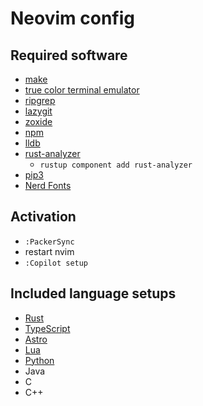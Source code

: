 # Neovim config

## Required software

-   [make](https://www.gnu.org/software/make/)
-   [true color terminal emulator](https://alacritty.org)
-   [ripgrep](https://github.com/BurntSushi/ripgrep)
-   [lazygit](https://github.com/jesseduffield/lazygit)
-   [zoxide](https://github.com/ajeetdsouza/zoxide)
-   [npm](https://nodejs.org)
-   [lldb](https://lldb.llvm.org)
-   [rust-analyzer](https://rustup.rs)
    - `rustup component add rust-analyzer`
-   [pip3](https://www.python.org/downloads)
-   [Nerd Fonts](https://www.nerdfonts.com/font-downloads)

## Activation

-   `:PackerSync`
-   restart nvim
-   `:Copilot setup`

## Included language setups

-   [Rust](https://www.rust-lang.org/)
-   [TypeScript](https://www.typescriptlang.org/)
-   [Astro](https://astro.build/)
-   [Lua](https://www.lua.org/)
-   [Python](https://www.python.org/)
-   Java
-   C
-   C++
